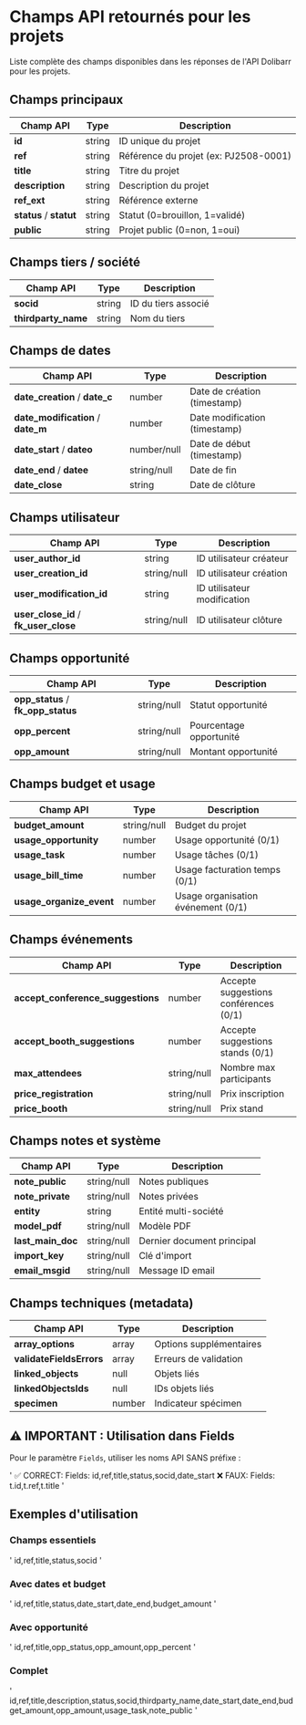 # Champs API retournés pour les projets

Liste complète des champs disponibles dans les réponses de l'API Dolibarr pour les projets.

## Champs principaux

| Champ API | Type | Description |
|-----------|------|-------------|
| **id** | string | ID unique du projet |
| **ref** | string | Référence du projet (ex: PJ2508-0001) |
| **title** | string | Titre du projet |
| **description** | string | Description du projet |
| **ref_ext** | string | Référence externe |
| **status** / **statut** | string | Statut (0=brouillon, 1=validé) |
| **public** | string | Projet public (0=non, 1=oui) |

## Champs tiers / société

| Champ API | Type | Description |
|-----------|------|-------------|
| **socid** | string | ID du tiers associé |
| **thirdparty_name** | string | Nom du tiers |

## Champs de dates

| Champ API | Type | Description |
|-----------|------|-------------|
| **date_creation** / **date_c** | number | Date de création (timestamp) |
| **date_modification** / **date_m** | number | Date modification (timestamp) |
| **date_start** / **dateo** | number/null | Date de début (timestamp) |
| **date_end** / **datee** | string/null | Date de fin |
| **date_close** | string | Date de clôture |

## Champs utilisateur

| Champ API | Type | Description |
|-----------|------|-------------|
| **user_author_id** | string | ID utilisateur créateur |
| **user_creation_id** | string/null | ID utilisateur création |
| **user_modification_id** | string | ID utilisateur modification |
| **user_close_id** / **fk_user_close** | string/null | ID utilisateur clôture |

## Champs opportunité

| Champ API | Type | Description |
|-----------|------|-------------|
| **opp_status** / **fk_opp_status** | string/null | Statut opportunité |
| **opp_percent** | string/null | Pourcentage opportunité |
| **opp_amount** | string/null | Montant opportunité |

## Champs budget et usage

| Champ API | Type | Description |
|-----------|------|-------------|
| **budget_amount** | string/null | Budget du projet |
| **usage_opportunity** | number | Usage opportunité (0/1) |
| **usage_task** | number | Usage tâches (0/1) |
| **usage_bill_time** | number | Usage facturation temps (0/1) |
| **usage_organize_event** | number | Usage organisation événement (0/1) |

## Champs événements

| Champ API | Type | Description |
|-----------|------|-------------|
| **accept_conference_suggestions** | number | Accepte suggestions conférences (0/1) |
| **accept_booth_suggestions** | number | Accepte suggestions stands (0/1) |
| **max_attendees** | string/null | Nombre max participants |
| **price_registration** | string/null | Prix inscription |
| **price_booth** | string/null | Prix stand |

## Champs notes et système

| Champ API | Type | Description |
|-----------|------|-------------|
| **note_public** | string/null | Notes publiques |
| **note_private** | string/null | Notes privées |
| **entity** | string | Entité multi-société |
| **model_pdf** | string/null | Modèle PDF |
| **last_main_doc** | string/null | Dernier document principal |
| **import_key** | string/null | Clé d'import |
| **email_msgid** | string/null | Message ID email |

## Champs techniques (metadata)

| Champ API | Type | Description |
|-----------|------|-------------|
| **array_options** | array | Options supplémentaires |
| **validateFieldsErrors** | array | Erreurs de validation |
| **linked_objects** | null | Objets liés |
| **linkedObjectsIds** | null | IDs objets liés |
| **specimen** | number | Indicateur spécimen |

## ⚠️ IMPORTANT : Utilisation dans Fields

Pour le paramètre `Fields`, utiliser les noms API SANS préfixe :

'
✅ CORRECT: Fields: id,ref,title,status,socid,date_start
❌ FAUX: Fields: t.id,t.ref,t.title
'

## Exemples d'utilisation

### Champs essentiels
'
id,ref,title,status,socid
'

### Avec dates et budget
'
id,ref,title,status,date_start,date_end,budget_amount
'

### Avec opportunité
'
id,ref,title,opp_status,opp_amount,opp_percent
'

### Complet
'
id,ref,title,description,status,socid,thirdparty_name,date_start,date_end,budget_amount,opp_amount,usage_task,note_public
'
